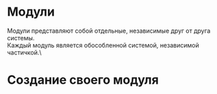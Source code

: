 # Модули
Модули представляют собой отдельные, независимые друг от друга системы.\
Каждый модуль является обособленной системой, независимой частичкой.\

# Создание своего модуля
